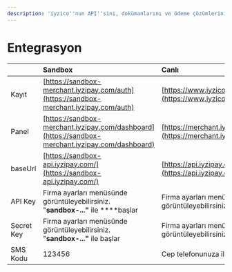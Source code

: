 ```yaml
---
description: 'iyzico''nun API''sini, dokümanlarını ve ödeme çözümlerini keşfedin.'
---
```


# Entegrasyon

|   | **Sandbox** | **Canlı** |
| :--- | :--- | :--- |
| Kayıt | [https://sandbox-merchant.iyzipay.com/auth](https://sandbox-merchant.iyzipay.com/auth) | [https://www.iyzico.com/hesap-olustur](https://www.iyzico.com/hesap-olustur) |
| Panel | [https://sandbox-merchant.iyzipay.com/dashboard](https://sandbox-merchant.iyzipay.com/dashboard) | [https://merchant.iyzipay.com/dashboard](https://merchant.iyzipay.com/dashboard) |
| baseUrl | [https://sandbox-api.iyzipay.com/](https://sandbox-api.iyzipay.com/) | [https://api.iyzipay.com/](https://api.iyzipay.com/) |
| API Key | Firma ayarları menüsünde görüntüleyebilirsiniz. "**sandbox-..."** ile ****başlar | Firma ayarları menüsünde görüntüleyebilirsiniz. |
| Secret Key | Firma ayarları menüsünde görüntüleyebilirsiniz. "**sandbox-..."** ile başlar | Firma ayarları menüsünde görüntüleyebilirsiniz. |
| SMS Kodu | 123456 | Cep telefonunuza iletilir. |

## 

